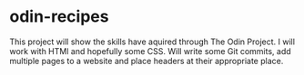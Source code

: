 # odin-recipes
This project will show the skills have aquired through The Odin Project. I will work with HTMl and hopefully some CSS. Will write some Git commits, add multiple pages to a website and place headers at their appropriate place.
